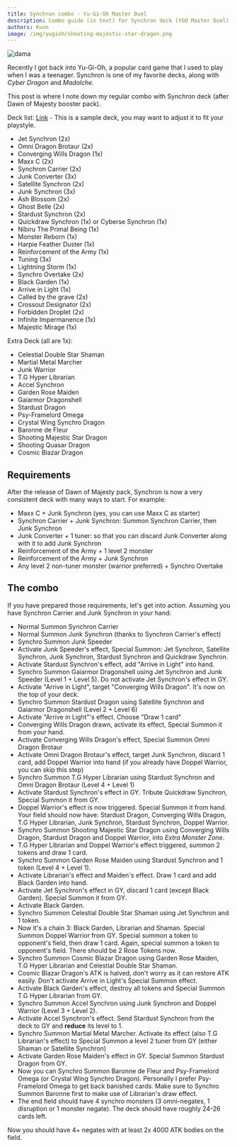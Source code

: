 ```yaml
---
title: Synchron combo - Yu-Gi-Oh Master Duel
description: Combo guide (in text) for Synchron deck (YGO Master Duel)
authors: Kuon
image: /img/yugioh/shooting-majestic-star-dragon.png
---
```


![dama](/img/yugioh/shooting-majestic-star-dragon.png)

Recently I got back into Yu-Gi-Oh, a popular card game that I used to play when I was a teenager. Synchron is one of my favorite decks, along with _Cyber Dragon_ and _Madolche_.

This post is where I note down my regular combo with Synchron deck (after Dawn of Majesty booster pack).

<!-- truncate -->

Deck list: [Link](https://www.masterduelmeta.com/saved-decks/621c6935ed786698386051e3) - This is a sample deck, you may want to adjust it to fit your playstyle.

- Jet Synchron (2x)
- Omni Dragon Brotaur (2x)
- Converging Wills Dragon (1x)
- Maxx C (2x)
- Synchron Carrier (2x)
- Junk Converter (3x)
- Satellite Synchron (2x)
- Junk Synchron (3x)
- Ash Blossom (2x)
- Ghost Belle (2x)
- Stardust Synchron (2x)
- Quickdraw Synchron (1x) or Cyberse Synchron (1x)
- Nibiru The Primal Being (1x)
- Monster Reborn (1x)
- Harpie Feather Duster (1x)
- Reinforcement of the Army (1x)
- Tuning (3x)
- Lightning Storm (1x)
- Synchro Overtake (2x)
- Black Garden (1x)
- Arrive in Light (1x)
- Called by the grave (2x)
- Crossout Designator (2x)
- Forbidden Droplet (2x)
- Infinite Impermanence (1x)
- Majestic Mirage (1x)

Extra Deck (all are 1x):

- Celestial Double Star Shaman
- Martial Metal Marcher
- Junk Warrior
- T.G Hyper Librarian
- Accel Synchron
- Garden Rose Maiden
- Gaiarmor Dragonshell
- Stardust Dragon
- Psy-Framelord Omega
- Crystal Wing Synchro Dragon
- Baronne de Fleur
- Shooting Majestic Star Dragon
- Shooting Quasar Dragon
- Cosmic Blazar Dragon

## Requirements

After the release of Dawn of Majesty pack, Synchron is now a very consistent deck with many ways to start. For example:

- Maxx C + Junk Synchron (yes, you can use Maxx C as starter)
- Synchron Carrier + Junk Synchron: Summon Synchron Carrier, then Junk Synchron
- Junk Converter + 1 tuner: so that you can discard Junk Converter along with it to add Junk Synchron
- Reinforcement of the Army + 1 level 2 monster
- Reinforcement of the Army + Junk Synchron
- Any level 2 non-tuner monster (warrior preferred) + Synchro Overtake

## The combo

If you have prepared those requirements, let's get into action. Assuming you have Synchron Carrier and Junk Synchron in your hand:

- Normal Summon Synchron Carrier
- Normal Summon Junk Synchron (thanks to Synchron Carrier's effect)
- Synchro Summon Junk Speeder
- Activate Junk Speeder's effect, Special Summon: Jet Synchron, Satellite Synchron, Junk Synchron, Stardust Synchron and Quickdraw Synchron.
- Activate Stardust Synchron's effect, add "Arrive in Light" into hand.
- Synchro Summon Gaiarmor Dragonshell using Jet Synchron and Junk Speeder (Level 1 + Level 5). Do not activate Jet Synchron's effect in GY.
- Activate "Arrive in Light", target "Converging Wills Dragon". It's now on the top of your deck.
- Synchro Summon Stardust Dragon using Satellite Synchron and Gaiarmor Dragonshell (Level 2 + Level 6)
- Activate "Arrive in Light"'s effect. Choose "Draw 1 card"
- Converging Wills Dragon drawn, activate its effect, Special Summon it from your hand.
- Activate Converging Wills Dragon's effect, Special Summon Omni Dragon Brotaur
- Activate Omni Dragon Brotaur's effect, target Junk Synchron, discard 1 card, add Doppel Warrior into hand (if you already have Doppel Warrior, you can skip this step)
- Synchro Summon T.G Hyper Librarian using Stardust Synchron and Omni Dragon Brotaur (Level 4 + Level 1)
- Activate Stardust Synchron's effect in GY. Tribute Quickdraw Synchron, Special Summon it from GY.
- Doppel Warrior's effect is now triggered. Special Summon it from hand. Your field should now have: Stardust Dragon, Converging Wills Dragon, T.G Hyper Librarian, Junk Synchron, Stardust Synchron, Doppel Warrior.
- Synchro Summon Shooting Majestic Star Dragon using Converging Wills Dragon, Stardust Dragon and Doppel Warrior, into _Extra Monster Zone_.
- T.G Hyper Librarian and Doppel Warrior's effect triggered, summon 2 tokens and draw 1 card.
- Synchro Summon Garden Rose Maiden using Stardust Synchron and 1 token (Level 4 + Level 1).
- Activate Librarian's effect and Maiden's effect. Draw 1 card and add Black Garden into hand.
- Activate Jet Synchron's effect in GY, discard 1 card (except Black Garden). Special Summon it from GY.
- Activate Black Garden.
- Synchro Summon Celestial Double Star Shaman using Jet Synchron and 1 token.
- Now it's a chain 3: Black Garden, Librarian and Shaman. Special Summon Doppel Warrior from GY. Special summon a token to opponent's field, then draw 1 card. Again, special summon a token to opponent's field. There should be 2 Rose Tokens now.
- Synchro Summon Cosmic Blazar Dragon using Garden Rose Maiden, T.G Hyper Librarian and Celestial Double Star Shaman.
- Cosmic Blazar Dragon's ATK is halved, don't worry as it can restore ATK easily. Don't activate Arrive in Light's Special Summon effect.
- Activate Black Garden's effect, destroy all tokens and Special Summon T.G Hyper Librarian from GY.
- Synchro Summon Accel Synchron using Junk Synchron and Doppel Warrior (Level 3 + Level 2).
- Activate Accel Synchron's effect. Send Stardust Synchron from the deck to GY and **reduce** its level to 1.
- Synchro Summon Martial Metal Marcher. Activate its effect (also T.G Librarian's effect) to Special Summon a level 2 tuner from GY (either Shaman or Satellite Synchron)
- Activate Garden Rose Maiden's effect in GY. Special Summon Stardust Dragon from GY.
- Now you can Synchro Summon Baronne de Fleur and Psy-Framelord Omega (or Crystal Wing Synchro Dragon). Personally I prefer Psy-Framelord Omega to get back banished cards. Make sure to Synchro Summon Baronne first to make use of Librarian's draw effect.
- The end field should have 4 synchro monsters (3 omni-negates, 1 disruption or 1 monster negate). The deck should have roughly 24-26 cards left.

Now you should have 4+ negates with at least 2x 4000 ATK bodies on the field.
